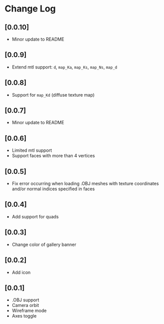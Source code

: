 # Change Log

## [0.0.10]
- Minor update to README

## [0.0.9]
- Extend mtl support: `d`, `map_Ka`, `map_Ks`, `map_Ns`, `map_d`

## [0.0.8]
- Support for `map_Kd` (diffuse texture map)

## [0.0.7]
- Minor update to README

## [0.0.6]
- Limited mtl support
- Support faces with more than 4 vertices

## [0.0.5]
- Fix error occurring when loading .OBJ meshes with texture coordinates and/or normal indices specified in faces 

## [0.0.4]
- Add support for quads

## [0.0.3]
- Change color of gallery banner

## [0.0.2]
- Add icon

## [0.0.1]
- .OBJ support
- Camera orbit
- Wireframe mode
- Axes toggle
